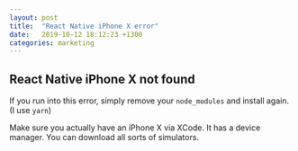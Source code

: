 ```yaml
---
layout: post
title:  "React Native iPhone X error"
date:   2019-10-12 18:12:23 +1300
categories: marketing
---
```


## React Native iPhone X not found

If you run into this error, simply remove your `node_modules` and install again. (I use `yarn`)

Make sure you actually have an iPhone X via XCode. It has a device manager. You can download all sorts of simulators.
